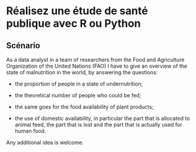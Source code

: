 # Réalisez une étude de santé publique avec R ou Python

## Scénario

As a data analyst in a team of researchers from the Food and Agriculture Organization of the United Nations (FAO) I have to give an overview of the state of malnutrition in the world, by answering the questions: 

- the proportion of people in a state of undernutrition;

- the theoretical number of people who could be fed;

- the same goes for the food availability of plant products;

- the use of domestic availability, in particular the part that is allocated to animal feed, the part that is lost and the part that is actually used for human food. 

Any additional idea is welcome.
